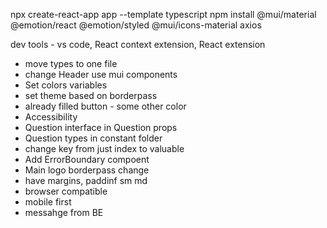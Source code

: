 npx create-react-app app --template typescript
npm install @mui/material @emotion/react @emotion/styled @mui/icons-material axios


dev tools - vs code, React context extension, React extension 

- move types to one file
- change Header use mui components
- Set colors variables 
- set theme based on borderpass
- already filled button - some other color
- Accessibility
- Question interface in Question props
- Question types in constant folder
- change key from just index to valuable
- Add ErrorBoundary compoent
- Main logo borderpass change
- have margins, paddinf sm md
- browser compatible
- mobile first
- messahge from BE